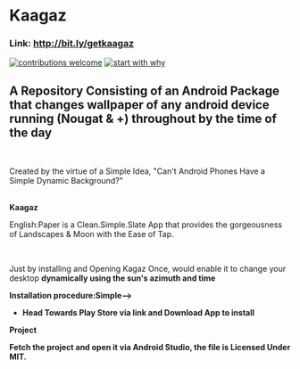 # Kaagaz
### Link: http://bit.ly/getkaagaz
[![contributions welcome](https://img.shields.io/badge/contributions-welcome-brightgreen.svg?style=flat)](https://github.com/dwyl/esta/issues)
[![start with why](https://img.shields.io/badge/start%20with-why%3F-brightgreen.svg?style=flat)](http://www.ted.com/talks/simon_sinek_how_great_leaders_inspire_action)
<br>

## A Repository Consisting of an Android Package that changes wallpaper of any android device running (Nougat & +) throughout by the time of the day
<br>
<p>Created by the virtue of a Simple Idea, "Can't Android Phones Have a Simple Dynamic Background?"</p>
<br>
<b>Kaagaz</b>
<p>English:Paper is a Clean.Simple.Slate App that provides the gorgeousness of Landscapes & Moon with the Ease of Tap.<p>
  <br>
  <p>Just by installing and Opening Kagaz Once, would enable it to change your desktop <b>dynamically using the sun's azimuth and time</b><br>
   </p>
   <b>Installation procedure:<b>Simple--></b>
  <ul>
    <li>Head Towards Play Store via link and Download App to install</li>
  </ul>
  
 <b>Project</b>
 <p> Fetch the project and open it via Android Studio, the file is Licensed Under MIT.
